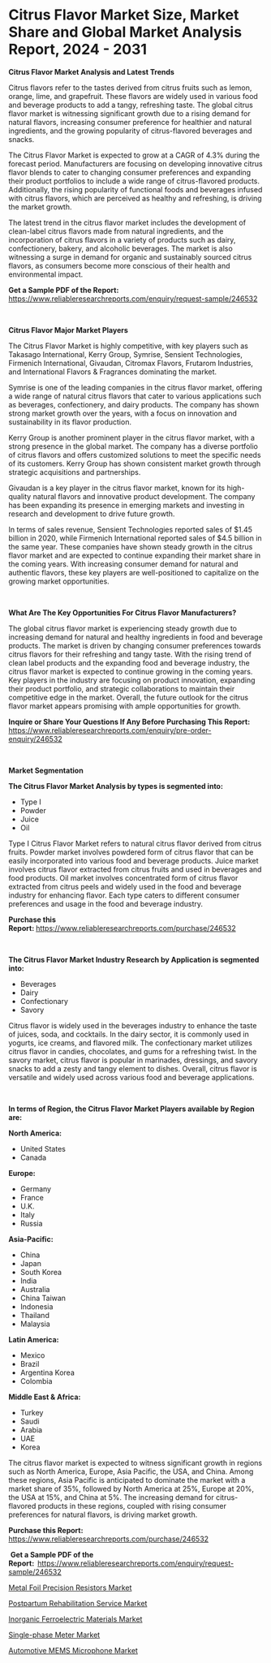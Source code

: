 <p><h1>Citrus Flavor Market Size, Market Share and Global Market Analysis Report, 2024 - 2031</h1></p><p><strong>Citrus Flavor Market Analysis and Latest Trends</strong></p>
<p><p>Citrus flavors refer to the tastes derived from citrus fruits such as lemon, orange, lime, and grapefruit. These flavors are widely used in various food and beverage products to add a tangy, refreshing taste. The global citrus flavor market is witnessing significant growth due to a rising demand for natural flavors, increasing consumer preference for healthier and natural ingredients, and the growing popularity of citrus-flavored beverages and snacks.</p><p>The Citrus Flavor Market is expected to grow at a CAGR of 4.3% during the forecast period. Manufacturers are focusing on developing innovative citrus flavor blends to cater to changing consumer preferences and expanding their product portfolios to include a wide range of citrus-flavored products. Additionally, the rising popularity of functional foods and beverages infused with citrus flavors, which are perceived as healthy and refreshing, is driving the market growth.</p><p>The latest trend in the citrus flavor market includes the development of clean-label citrus flavors made from natural ingredients, and the incorporation of citrus flavors in a variety of products such as dairy, confectionery, bakery, and alcoholic beverages. The market is also witnessing a surge in demand for organic and sustainably sourced citrus flavors, as consumers become more conscious of their health and environmental impact.</p></p>
<p><strong>Get a Sample PDF of the Report:&nbsp;</strong> <a href="https://www.reliableresearchreports.com/enquiry/request-sample/246532">https://www.reliableresearchreports.com/enquiry/request-sample/246532</a></p>
<p>&nbsp;</p>
<p><strong>Citrus Flavor Major Market Players</strong></p>
<p><p>The Citrus Flavor Market is highly competitive, with key players such as Takasago International, Kerry Group, Symrise, Sensient Technologies, Firmenich International, Givaudan, Citromax Flavors, Frutarom Industries, and International Flavors & Fragrances dominating the market.</p><p>Symrise is one of the leading companies in the citrus flavor market, offering a wide range of natural citrus flavors that cater to various applications such as beverages, confectionery, and dairy products. The company has shown strong market growth over the years, with a focus on innovation and sustainability in its flavor production.</p><p>Kerry Group is another prominent player in the citrus flavor market, with a strong presence in the global market. The company has a diverse portfolio of citrus flavors and offers customized solutions to meet the specific needs of its customers. Kerry Group has shown consistent market growth through strategic acquisitions and partnerships.</p><p>Givaudan is a key player in the citrus flavor market, known for its high-quality natural flavors and innovative product development. The company has been expanding its presence in emerging markets and investing in research and development to drive future growth.</p><p>In terms of sales revenue, Sensient Technologies reported sales of $1.45 billion in 2020, while Firmenich International reported sales of $4.5 billion in the same year. These companies have shown steady growth in the citrus flavor market and are expected to continue expanding their market share in the coming years. With increasing consumer demand for natural and authentic flavors, these key players are well-positioned to capitalize on the growing market opportunities.</p></p>
<p>&nbsp;</p>
<p><strong>What Are The Key Opportunities For Citrus Flavor Manufacturers?</strong></p>
<p><p>The global citrus flavor market is experiencing steady growth due to increasing demand for natural and healthy ingredients in food and beverage products. The market is driven by changing consumer preferences towards citrus flavors for their refreshing and tangy taste. With the rising trend of clean label products and the expanding food and beverage industry, the citrus flavor market is expected to continue growing in the coming years. Key players in the industry are focusing on product innovation, expanding their product portfolio, and strategic collaborations to maintain their competitive edge in the market. Overall, the future outlook for the citrus flavor market appears promising with ample opportunities for growth.</p></p>
<p><strong>Inquire or Share Your Questions If Any Before Purchasing This Report:</strong> <a href="https://www.reliableresearchreports.com/enquiry/pre-order-enquiry/246532">https://www.reliableresearchreports.com/enquiry/pre-order-enquiry/246532</a></p>
<p>&nbsp;</p>
<p><strong>Market Segmentation</strong></p>
<p><strong>The Citrus Flavor Market Analysis by types is segmented into:</strong></p>
<p><ul><li>Type I</li><li>Powder</li><li>Juice</li><li>Oil</li></ul></p>
<p><p>Type I Citrus Flavor Market refers to natural citrus flavor derived from citrus fruits. Powder market involves powdered form of citrus flavor that can be easily incorporated into various food and beverage products. Juice market involves citrus flavor extracted from citrus fruits and used in beverages and food products. Oil market involves concentrated form of citrus flavor extracted from citrus peels and widely used in the food and beverage industry for enhancing flavor. Each type caters to different consumer preferences and usage in the food and beverage industry.</p></p>
<p><strong>Purchase this Report:&nbsp;</strong><a href="https://www.reliableresearchreports.com/purchase/246532">https://www.reliableresearchreports.com/purchase/246532</a></p>
<p>&nbsp;</p>
<p><strong>The Citrus Flavor Market Industry Research by Application is segmented into:</strong></p>
<p><ul><li>Beverages</li><li>Dairy</li><li>Confectionary</li><li>Savory</li></ul></p>
<p><p>Citrus flavor is widely used in the beverages industry to enhance the taste of juices, soda, and cocktails. In the dairy sector, it is commonly used in yogurts, ice creams, and flavored milk. The confectionary market utilizes citrus flavor in candies, chocolates, and gums for a refreshing twist. In the savory market, citrus flavor is popular in marinades, dressings, and savory snacks to add a zesty and tangy element to dishes. Overall, citrus flavor is versatile and widely used across various food and beverage applications.</p></p>
<p>&nbsp;</p>
<p><strong>In terms of Region, the Citrus Flavor Market Players available by Region are:</strong></p>
<p>
    <p> <strong> North America: </strong>
        <ul>
            <li>United States</li>
            <li>Canada</li>
        </ul>
        </p> 
    <p> <strong> Europe: </strong>
        <ul>
            <li>Germany</li>
            <li>France</li>
            <li>U.K.</li>
            <li>Italy</li>
            <li>Russia</li>
        </ul>
        </p> 
    <p> <strong> Asia-Pacific: </strong>
        <ul>
            <li>China</li>
            <li>Japan</li>
            <li>South Korea</li>
            <li>India</li>
            <li>Australia</li>
            <li>China Taiwan</li>
            <li>Indonesia</li>
            <li>Thailand</li>
            <li>Malaysia</li>
        </ul>
        </p> 
    <p> <strong> Latin America: </strong>
        <ul>
            <li>Mexico</li>
            <li>Brazil</li>
            <li>Argentina Korea</li>
            <li>Colombia</li>
        </ul>
        </p> 
    <p> <strong> Middle East & Africa: </strong>
        <ul>
            <li>Turkey</li>
            <li>Saudi</li>
            <li>Arabia</li>
            <li>UAE</li>
            <li>Korea</li>
        </ul>
    </p>
    </p>
<p><p>The citrus flavor market is expected to witness significant growth in regions such as North America, Europe, Asia Pacific, the USA, and China. Among these regions, Asia Pacific is anticipated to dominate the market with a market share of 35%, followed by North America at 25%, Europe at 20%, the USA at 15%, and China at 5%. The increasing demand for citrus-flavored products in these regions, coupled with rising consumer preferences for natural flavors, is driving market growth.</p></p>
<p><strong>Purchase this Report: </strong><a href="https://www.reliableresearchreports.com/purchase/246532">https://www.reliableresearchreports.com/purchase/246532</a></p>
<p>&nbsp;<strong>Get a Sample PDF of the Report:&nbsp;&nbsp;</strong><a href="https://www.reliableresearchreports.com/enquiry/request-sample/246532">https://www.reliableresearchreports.com/enquiry/request-sample/246532</a></p>
<p><strong></strong></p>
<p><p><a href="https://view.publitas.com/reportprime-1/metal-foil-precision-resistors-market-a-comprehensive-report-of-its-market-share-growth-trends-2024-2031/">Metal Foil Precision Resistors Market</a></p><p><a href="https://valiant-lunge-8fe.notion.site/Postpartum-Rehabilitation-Service-Market-Research-Report-Provides-thorough-Industry-Overview-which--20c2ee3bcb934a9088b57a9353f8a04b">Postpartum Rehabilitation Service Market</a></p><p><a href="https://view.publitas.com/reportprime-1/inorganic-ferroelectric-materials-market-size-share-trends-analysis-report-by-application-regional-outlook-competitive-strategies-and-segment-forecasts-2024-2031/">Inorganic Ferroelectric Materials Market</a></p><p><a href="https://picayune-night-cbd.notion.site/Single-phase-Meter-Market-Research-Report-Provides-thorough-Industry-Overview-which-offers-an-In-De-59220e4e8168433a9686cebc75657b04">Single-phase Meter Market</a></p><p><a href="https://artistic-helicopter-ca9.notion.site/Automotive-MEMS-Microphone-Market-Offer-Valuable-Insights-into-Market-Size-Market-Share-Market-Tre-e829a17fa9a5482bbd64ce4a2fd2beb7">Automotive MEMS Microphone Market</a></p></p>